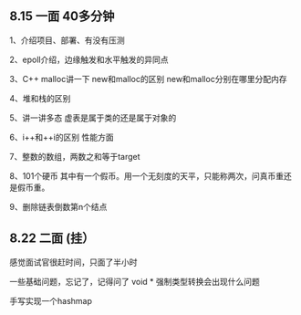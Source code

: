 ## 8.15 一面  40多分钟

1、介绍项目、部署、有没有压测

2、epoll介绍，边缘触发和水平触发的异同点

3、C++  malloc讲一下 new和malloc的区别 new和malloc分别在哪里分配内存

4、堆和栈的区别 

5、讲一讲多态 虚表是属于类的还是属于对象的

6、i++和++i的区别 性能方面

7、整数的数组，两数之和等于target

8、101个硬币 其中有一个假币。用一个无刻度的天平，只能称两次，问真币重还是假币重。

9、删除链表倒数第n个结点

## 8.22 二面 (挂）
感觉面试官很赶时间，只面了半小时

一些基础问题，忘记了，记得问了 void * 强制类型转换会出现什么问题

手写实现一个hashmap

